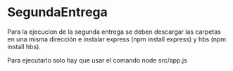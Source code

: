 # SegundaEntrega
Para la ejecucion de la segunda entrega se deben descargar las carpetas en una misma dirección e instalar express (npm install express) 
y hbs (npm install hbs).

Para ejecutarlo solo hay que usar el comando node src/app.js

